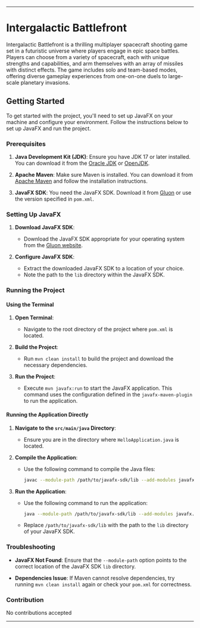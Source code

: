 
---

# Intergalactic Battlefront

Intergalactic Battlefront is a thrilling multiplayer spacecraft shooting game set in a futuristic universe where players engage in epic space battles. Players can choose from a variety of spacecraft, each with unique strengths and capabilities, and arm themselves with an array of missiles with distinct effects. The game includes solo and team-based modes, offering diverse gameplay experiences from one-on-one duels to large-scale planetary invasions.

## Getting Started

To get started with the project, you'll need to set up JavaFX on your machine and configure your environment. Follow the instructions below to set up JavaFX and run the project.

### Prerequisites

1. **Java Development Kit (JDK)**: Ensure you have JDK 17 or later installed. You can download it from the [Oracle JDK](https://www.oracle.com/java/technologies/javase-jdk17-downloads.html) or [OpenJDK](https://jdk.java.net/17/).

2. **Apache Maven**: Make sure Maven is installed. You can download it from [Apache Maven](https://maven.apache.org/download.cgi) and follow the installation instructions.

3. **JavaFX SDK**: You need the JavaFX SDK. Download it from [Gluon](https://gluonhq.com/products/javafx/) or use the version specified in `pom.xml`.

### Setting Up JavaFX

1. **Download JavaFX SDK**:
    - Download the JavaFX SDK appropriate for your operating system from the [Gluon website](https://gluonhq.com/products/javafx/).

2. **Configure JavaFX SDK**:
    - Extract the downloaded JavaFX SDK to a location of your choice.
    - Note the path to the `lib` directory within the JavaFX SDK.


### Running the Project

#### Using the Terminal

1. **Open Terminal**:
    - Navigate to the root directory of the project where `pom.xml` is located.

2. **Build the Project**:
    - Run `mvn clean install` to build the project and download the necessary dependencies.

3. **Run the Project**:
    - Execute `mvn javafx:run` to start the JavaFX application. This command uses the configuration defined in the `javafx-maven-plugin` to run the application.

#### Running the Application Directly

1. **Navigate to the `src/main/java` Directory**:
    - Ensure you are in the directory where `HelloApplication.java` is located.

2. **Compile the Application**:
    - Use the following command to compile the Java files:
      ```sh
      javac --module-path /path/to/javafx-sdk/lib --add-modules javafx.controls,javafx.fxml -d out src/main/java/com/yourcompany/intergalacticbattlewars/HelloApplication.java
      ```

3. **Run the Application**:
    - Use the following command to run the application:
      ```sh
      java --module-path /path/to/javafx-sdk/lib --add-modules javafx.controls,javafx.fxml -cp out com.yourcompany.intergalacticbattlewars.HelloApplication
      ```

    - Replace `/path/to/javafx-sdk/lib` with the path to the `lib` directory of your JavaFX SDK.

### Troubleshooting

- **JavaFX Not Found**: Ensure that the `--module-path` option points to the correct location of the JavaFX SDK `lib` directory.

- **Dependencies Issue**: If Maven cannot resolve dependencies, try running `mvn clean install` again or check your `pom.xml` for correctness.

### Contribution

No contributions accepted


---
